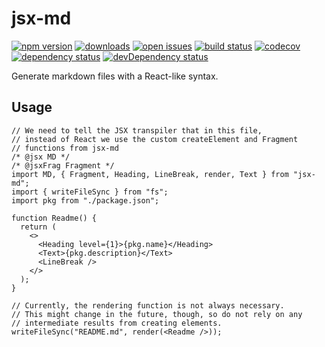 # jsx-md

[![npm version](https://badge.fury.io/js/jsx-md.svg)](https://npmjs.org/package/jsx-md)
[![downloads](https://img.shields.io/npm/dw/jsx-md.svg)](https://npmjs.org/package/jsx-md)
[![open issues](https://img.shields.io/github/issues-raw/dbartholomae/jsx-md.svg)](https://github.com/dbartholomae/jsx-md/issues)
[![build status](https://github.com/dbartholomae/jsx-md/workflows/.github/workflows/build.yml/badge.svg?branch=main)](https://github.com/dbartholomae/jsx-md/actions?query=workflow%3A.github%2Fworkflows%2Fbuild.yml)
[![codecov](https://codecov.io/gh/dbartholomae/jsx-md/branch/main/graph/badge.svg)](https://codecov.io/gh/dbartholomae/jsx-md)
[![dependency status](https://david-dm.org/dbartholomae/jsx-md.svg?theme=shields.io)](https://david-dm.org/dbartholomae/jsx-md)
[![devDependency status](https://david-dm.org/dbartholomae/jsx-md/dev-status.svg)](https://david-dm.org/dbartholomae/jsx-md?type=dev)

Generate markdown files with a React\-like syntax.

## Usage

```tsx
// We need to tell the JSX transpiler that in this file,
// instead of React we use the custom createElement and Fragment
// functions from jsx-md
/* @jsx MD */
/* @jsxFrag Fragment */
import MD, { Fragment, Heading, LineBreak, render, Text } from "jsx-md";
import { writeFileSync } from "fs";
import pkg from "./package.json";

function Readme() {
  return (
    <>
      <Heading level={1}>{pkg.name}</Heading>
      <Text>{pkg.description}</Text>
      <LineBreak />
    </>
  );
}

// Currently, the rendering function is not always necessary.
// This might change in the future, though, so do not rely on any
// intermediate results from creating elements.
writeFileSync("README.md", render(<Readme />));
```
